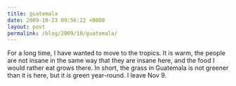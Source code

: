 ```yaml
---
title: guatemala
date: 2009-10-23 09:56:22 +0000
layout: post
permalink: /blog/2009/10/guatemala/
---
```


For a long time, I have wanted to move to the tropics. It is warm, the people are not insane in the same way that they are insane here, and the food I would rather eat grows there. In short, the grass in Guatemala is not greener than it is here, but it _is_ green year-round. I leave Nov 9.